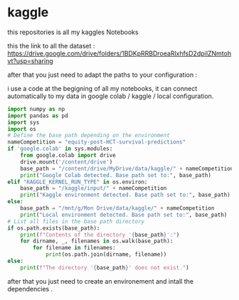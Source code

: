 # kaggle
this repositories is all my kaggles Notebooks

this the link to all the dataset : 
https://drive.google.com/drive/folders/1BDKpRRBDroeaRlxhfsD2dpiIZNmtohvt?usp=sharing

after that you just need to adapt the paths to your configuration :

i use a code at the begigning of all my notebooks, it can connect automatically to my data in google colab / kaggle / local configuration.
``` python
import numpy as np
import pandas as pd
import sys
import os
# Define the base path depending on the environment
nameCompetition = "equity-post-HCT-survival-predictions"
if 'google.colab' in sys.modules:
    from google.colab import drive
    drive.mount('/content/drive')
    base_path = "/content/drive/MyDrive/data/kaggle/" + nameCompetition
    print("Google Colab detected. Base path set to:", base_path)
elif "KAGGLE_KERNEL_RUN_TYPE" in os.environ:
    base_path = "/kaggle/input/" + nameCompetition
    print("Kaggle environment detected. Base path set to:", base_path)
else:
    base_path = "/mnt/g/Mon Drive/data/kaggle/" + nameCompetition
    print("Local environment detected. Base path set to:", base_path)
# List all files in the base path directory
if os.path.exists(base_path):
    print(f"Contents of the directory '{base_path}':")
    for dirname, _, filenames in os.walk(base_path):
        for filename in filenames:
            print(os.path.join(dirname, filename))
else:
    print(f"The directory '{base_path}' does not exist.")
```

after that you just need to create an environement and intall the dependencies .
